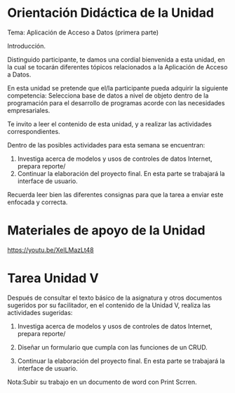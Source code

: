 # Orientación Didáctica de la Unidad

Tema: Aplicación de Acceso a Datos (primera parte)

Introducción.

Distinguido participante, te damos una cordial bienvenida a esta unidad, en la cual se tocarán diferentes tópicos relacionados a la Aplicación de Acceso a Datos.


En esta unidad se pretende que el/la participante pueda adquirir la siguiente competencia: Selecciona base de datos a nivel de objeto dentro de la programación para el desarrollo de programas acorde con las necesidades empresariales.

Te invito a leer el contenido de esta unidad, y a realizar las actividades correspondientes.

Dentro de las posibles actividades para esta semana se encuentran:

1. Investiga acerca de modelos y usos de controles de datos Internet, prepara reporte/
2. Continuar la elaboración del proyecto final.
En esta parte se trabajará la interface de usuario.

Recuerda leer bien las diferentes consignas para que la tarea a enviar este enfocada y correcta.

# Materiales de apoyo de la Unidad

https://youtu.be/XelLMazLt48


# Tarea Unidad V

Después de consultar el texto básico de la asignatura y otros documentos sugeridos por su facilitador, en el contenido de la Unidad V, realiza las actividades sugeridas:

1. Investiga acerca de modelos y usos de controles de datos Internet, prepara reporte/

2. Diseñar un formulario que cumpla con las funciones de un CRUD.

3. Continuar la elaboración del proyecto final. En esta parte se trabajará la interface de usuario.

Nota:Subir su trabajo en un documento de word con Print Scrren.